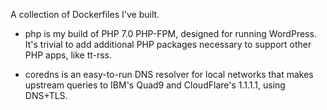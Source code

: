 A collection of Dockerfiles I've built.

* php is my build of PHP 7.0 PHP-FPM, designed for running WordPress.  It's trivial to add additional PHP packages necessary to support other PHP apps, like tt-rss.

* coredns is an easy-to-run DNS resolver for local networks that makes upstream queries to IBM's Quad9 and CloudFlare's 1.1.1.1, using DNS+TLS.
